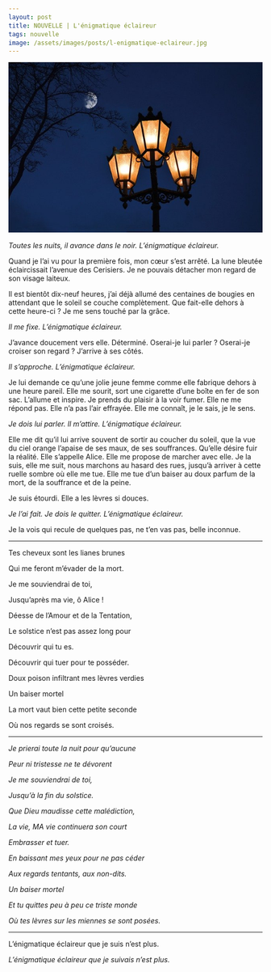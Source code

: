 ```yaml
---
layout: post
title: NOUVELLE | L'énigmatique éclaireur
tags: nouvelle
image: /assets/images/posts/l-enigmatique-eclaireur.jpg
---
```


![placeholder](/assets/images/posts/l-enigmatique-eclaireur.jpg "L'énigmatique éclaireur")

_Toutes les nuits, il avance dans le noir. L’énigmatique éclaireur._

<!--more-->

Quand je l’ai vu pour la première fois, mon cœur s’est arrêté. La lune bleutée éclaircissait l’avenue des Cerisiers. Je ne pouvais détacher mon regard de son visage laiteux. 

Il est bientôt dix-neuf heures, j’ai déjà allumé des centaines de bougies en attendant que le soleil se couche complètement. Que fait-elle dehors à cette heure-ci ? Je me sens touché par la grâce.

_Il me fixe. L’énigmatique éclaireur._ 

J’avance doucement vers elle. Déterminé. Oserai-je lui parler ? Oserai-je croiser son regard ? J’arrive à ses côtés.

_Il s’approche. L’énigmatique éclaireur._

Je lui demande ce qu’une jolie jeune femme comme elle fabrique dehors à une heure pareil. Elle me sourit, sort une cigarette d’une boîte en fer de son sac. L’allume et inspire. Je prends du plaisir à la voir fumer. Elle ne me répond pas. Elle n’a pas l’air effrayée. Elle me connaît, je le sais, je le sens.

_Je dois lui parler. Il m’attire. L’énigmatique éclaireur._

Elle me dit qu’il lui arrive souvent de sortir au coucher du soleil, que la vue du ciel orange l’apaise de ses maux, de ses souffrances. Qu’elle désire fuir la réalité. Elle s’appelle Alice. Elle me propose de marcher avec elle. Je la suis, elle me suit, nous marchons au hasard des rues, jusqu’à arriver à cette ruelle sombre où elle me tue. Elle me tue d’un baiser au doux parfum de la mort, de la souffrance et de la peine.

Je suis étourdi. Elle a les lèvres si douces.

_Je l’ai fait. Je dois le quitter. L’énigmatique éclaireur._

Je la vois qui recule de quelques pas, ne t’en vas pas, belle inconnue.

---

Tes cheveux sont les lianes brunes 

Qui me feront m’évader de la mort.

Je me souviendrai de toi, 

Jusqu’après ma vie, ô Alice ! 

Déesse de l’Amour et de la Tentation,

Le solstice n’est pas assez long pour

Découvrir qui tu es.

Découvrir qui tuer pour te posséder.

Doux poison infiltrant mes lèvres verdies

Un baiser mortel

La mort vaut bien cette petite seconde

Où nos regards se sont croisés.

---

_Je prierai toute la nuit pour qu’aucune_

_Peur ni tristesse ne te dévorent_

_Je me souviendrai de toi,_

_Jusqu’à la fin du solstice._

_Que Dieu maudisse cette malédiction,_

_La vie, MA vie continuera son court_

_Embrasser et tuer._

_En baissant mes yeux pour ne pas céder_

_Aux regards tentants, aux non-dits._

_Un baiser mortel_

_Et tu quittes peu à peu ce triste monde_

_Où tes lèvres sur les miennes se sont posées._

---

L’énigmatique éclaireur que je suis n’est plus.

_L’énigmatique éclaireur que je suivais n’est plus._

